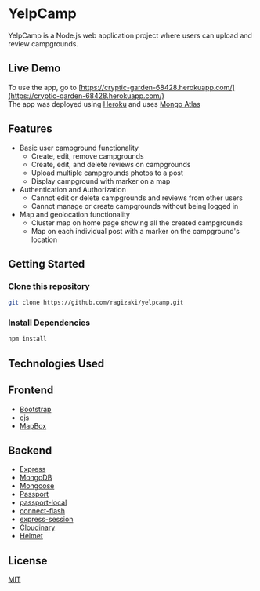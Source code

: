 # YelpCamp

YelpCamp is a Node.js web application project where users can upload and review campgrounds.

## Live Demo

To use the app, go to [https://cryptic-garden-68428.herokuapp.com/](https://cryptic-garden-68428.herokuapp.com/) <br>
The app was deployed using [Heroku](https://heroku.com) and uses [Mongo Atlas](https://www.mongodb.com/cloud/atlas)

## Features

<ul>
  <li>Basic user campground functionality
    <ul>
      <li>Create, edit, remove campgrounds</li>
      <li>Create, edit, and delete reviews on campgrounds</li>
      <li>Upload multiple campgrounds photos to a post</li>
      <li>Display campground with marker on a map</li>
    </ul>
  </li>
   <li>Authentication and Authorization
    <ul>
      <li>Cannot edit or delete campgrounds and reviews from other users</li>
      <li>Cannot manage or create campgrounds without being logged in</li>
    </ul>
  </li>
   <li>Map and geolocation functionality
    <ul>
      <li>Cluster map on home page showing all the created campgrounds</li>
      <li>Map on each individual post with a marker on the campground's location</li>
    </ul>
  </li>
</ul>

## Getting Started

### Clone this repository

```bash
git clone https://github.com/ragizaki/yelpcamp.git
```

### Install Dependencies

```bash
npm install
```

## Technologies Used

## Frontend
<ul>
  <li><a href="https://getbootstrap.com/">Bootstrap</a></li>
  <li><a href="https://ejs.co/">ejs</a></li>
  <li><a href="https://www.mapbox.com/">MapBox</a></li>
</ul>

## Backend
<ul>
  <li><a href="https://expressjs.com/">Express</a></li>
  <li><a href="https://www.mongodb.com/">MongoDB</a></li>
  <li><a href="https://mongoosejs.com/">Mongoose</a></li>
  <li><a href="http://www.passportjs.org/">Passport</a></li>
  <li><a href="https://www.npmjs.com/package/passport-local">passport-local</a></li>
  <li><a href="https://www.npmjs.com/package/connect-flash">connect-flash</a></li>
  <li><a href="https://www.npmjs.com/package/express-session">express-session</a></li>
  <li><a href="https://cloudinary.com/">Cloudinary</a></li>
  <li><a href="https://helmetjs.github.io/">Helmet</a></li>
</ul>

## License
[MIT](https://choosealicense.com/licenses/mit/)

